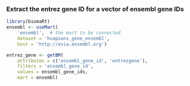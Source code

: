 ### Extract the entrez gene ID for a vector of ensembl gene IDs
```r
library(biomaRt)
ensembl <- useMart(
    'ensembl',  # the mart to be connected
    dataset = 'hsapiens_gene_ensembl',
    host = 'http://asia.ensembl.org')

entrez_gene <- getBM(
    attributes = c('ensembl_gene_id', 'entrezgene'),
    filters = 'ensembl_gene_id',
    values = ensembl_gene_ids,
    mart = ensembl)
```
